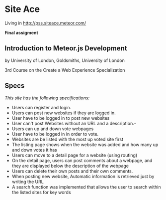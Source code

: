 # **Site Ace**

Living in http://pss.siteace.meteor.com/

**Final assigment**

## Introduction to Meteor.js Development
by University of London, Goldsmiths, University of London

3rd Course on the
Create a Web Experience Specialization

## Specs
*This site has the following specifications:*

- Users can register and login.
- Users can post new websites if they are logged in.
- User have to be logged in to post new websites
- User can't post Websites without an URL and a description.- 
- Users can up and down vote webpages
- User have to be logged in in order to vote.
- Websites are be listed with the most up voted site first
- The listing page shows when the website was added and how many up and down votes it has
- Users can move to a detail page for a website (using routing)
- On the detail page, users can post comments about a webpage, and they are displayed below the description of the webpage
- Users can delete their own posts and their own comments.
- When posting new website, Automatic information is retrieved just by writing the URL
- A search function was implemented that allows the user to search within the listed sites for key words
